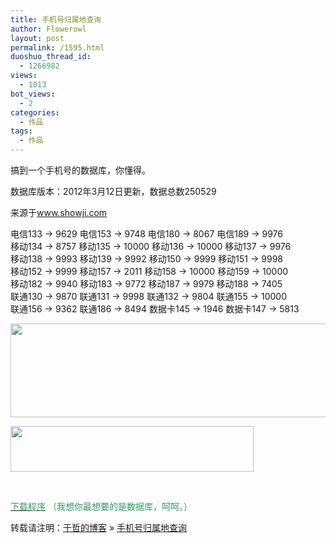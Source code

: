 ```yaml
---
title: 手机号归属地查询
author: Flowerowl
layout: post
permalink: /1595.html
duoshuo_thread_id:
  - 1266982
views:
  - 1013
bot_views:
  - 2
categories:
  - 作品
tags:
  - 作品
---
```

搞到一个手机号的数据库，你懂得。

数据库版本：2012年3月12日更新，数据总数250529

来源于<span style="color: #339966;"><a href="http://showji.com/" target="_blank"><span style="color: #339966;">www.showji.com</span></a></span>

电信133 -> 9629 电信153 -> 9748 电信180 -> 8067 电信189 -> 9976  
移动134 -> 8757 移动135 -> 10000 移动136 -> 10000 移动137 -> 9976  
移动138 -> 9993 移动139 -> 9992 移动150 -> 9999 移动151 -> 9998  
移动152 -> 9999 移动157 -> 2011 移动158 -> 10000 移动159 -> 10000  
移动182 -> 9940 移动183 -> 9772 移动187 -> 9979 移动188 -> 7405  
联通130 -> 9870 联通131 -> 9998 联通132 -> 9804 联通155 -> 10000  
联通156 -> 9362 联通186 -> 8494 数据卡145 -> 1946 数据卡147 -> 5813

[<img class="aligncenter size-full wp-image-1596" title="mobile" src="http://lazynight.me/wp-content/uploads/2012/03/mobile.gif" alt="" width="615" height="150" />][1]

[<img class="aligncenter size-full wp-image-1597" title="data" src="http://lazynight.me/wp-content/uploads/2012/03/data.gif" alt="" width="389" height="73" />][2]

&nbsp;

<span style="color: #339966;"><a href="http://dl.dbank.com/c0nsay0t7s" target="_blank"><span style="color: #339966;">下载程序</span></a><span style="color: #339966;"> （我想你最想要的是数据库，呵呵。）</span></span>

转载请注明：[于哲的博客][3] &raquo; [手机号归属地查询][4]

 [1]: http://lazynight.me/wp-content/uploads/2012/03/mobile.gif
 [2]: http://lazynight.me/wp-content/uploads/2012/03/data.gif
 [3]: http://lazynight.me
 [4]: http://lazynight.me/1595.html